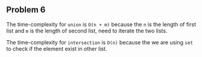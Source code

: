 ## Problem 6

The time-complexity for `union` is `O(n + m)` because the `n` is the length of first list and `m` is the length of second list, need to iterate the two lists.

The time-complexity for `intersection` is `O(n)` because the 
we are using `set` to check if the element exist in other list.